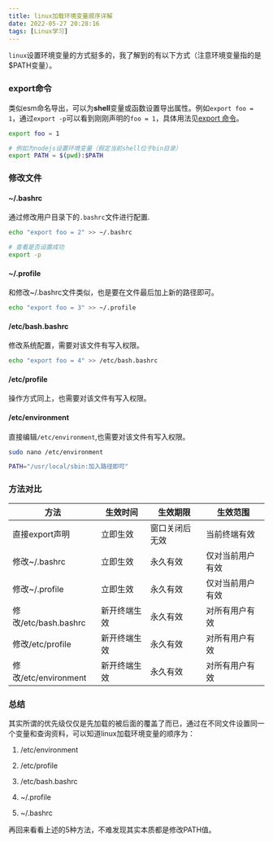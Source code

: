 ```yaml
---
title: linux加载环境变量顺序详解
date: 2022-05-27 20:28:16
tags: [Linux学习]
---
```


`linux`设置环境变量的方式挺多的，我了解到的有以下方式（注意环境变量指的是$PATH变量）。

### export命令

类似esm命名导出，可以为**shell**变量或函数设置导出属性。例如`export foo = 1`，通过`export -p`可以看到刚刚声明的`foo = 1`，具体用法见[export 命令](https://wangchujiang.com/linux-command/c/export.html)。

<!-- more -->

```bash
export foo = 1

# 例如为nodejs设置环境变量（假定当前shell位于bin目录）
export PATH = $(pwd):$PATH
```

### 修改文件

#### ~/.bashrc

通过修改用户目录下的`.bashrc`文件进行配置.

```bash
echo "export foo = 2" >> ~/.bashrc

# 查看是否设置成功
export -p
```

#### ~/.profile

和修改~/.bashrc文件类似，也是要在文件最后加上新的路径即可。

```bash
echo "export foo = 3" >> ~/.profile
```

#### /etc/bash.bashrc

修改系统配置，需要对该文件有写入权限。

```bash
echo "export foo = 4" >> /etc/bash.bashrc
```

#### /etc/profile

操作方式同上，也需要对该文件有写入权限。

#### /etc/environment

直接编辑`/etc/environment`,也需要对该文件有写入权限。

```bash
sudo nano /etc/environment

PATH="/usr/local/sbin:加入路径即可"
```

### 方法对比

| 方法                 | 生效时间   | 生效期限    | 生效范围     |
| ------------------ | ------ | ------- | -------- |
| 直接export声明         | 立即生效   | 窗口关闭后无效 | 当前终端有效   |
| 修改~/.bashrc        | 立即生效   | 永久有效    | 仅对当前用户有效 |
| 修改~/.profile       | 立即生效   | 永久有效    | 仅对当前用户有效 |
| 修改/etc/bash.bashrc | 新开终端生效 | 永久有效    | 对所有用户有效  |
| 修改/etc/profile     | 新开终端生效 | 永久有效    | 对所有用户有效  |
| 修改/etc/environment | 新开终端生效 | 永久有效    | 对所有用户有效  |

### 总结

其实所谓的优先级仅仅是先加载的被后面的覆盖了而已，通过在不同文件设置同一个变量和查询资料，可以知道linux加载环境变量的顺序为：

1. /etc/environment

2. /etc/profile

3. /etc/bash.bashrc

4. ~/.profile

5. ~/.bashrc

再回来看看上述的5种方法，不难发现其实本质都是修改PATH值。
